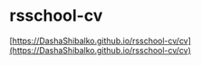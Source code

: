 # rsschool-cv
[https://DashaShibalko.github.io/rsschool-cv/cv](https://DashaShibalko.github.io/rsschool-cv/cv)
